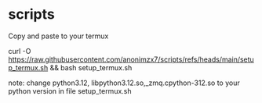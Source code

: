 # scripts

Copy and paste to your termux

curl -O https://raw.githubusercontent.com/anonimzx7/scripts/refs/heads/main/setup_termux.sh && bash setup_termux.sh

note: change python3.12, libpython3.12.so,_zmq.cpython-312.so to your python version in file setup_termux.sh
